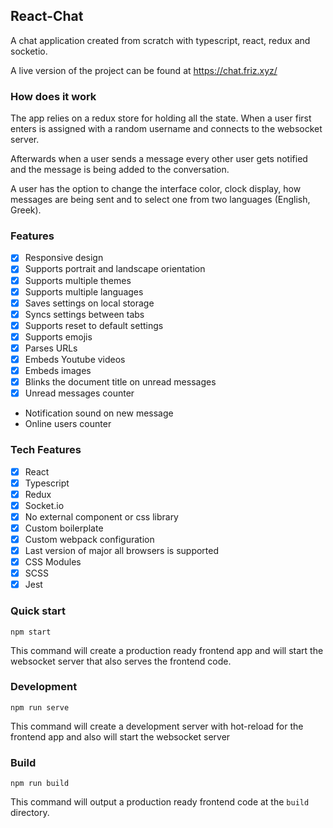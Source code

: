 ## React-Chat

A chat application created from scratch with typescript, react, redux and socketio.

A live version of the project can be found at https://chat.friz.xyz/

### How does it work
The app relies on a redux store for holding all the state. When a user first enters is assigned with a random username and connects to the websocket server. 

Afterwards when a user sends a message every other user gets notified and the message is being added to the conversation.

A user has the option to change the interface color, clock display, how messages are being sent and to select one from two languages (English, Greek).

### Features
- [x] Responsive design 
- [x] Supports portrait and landscape orientation
- [x] Supports multiple themes 
- [x] Supports multiple languages 
- [x] Saves settings on local storage
- [x] Syncs settings between tabs
- [x] Supports reset to default settings
- [x] Supports emojis
- [x] Parses URLs
- [x] Embeds Youtube videos 
- [x] Embeds images
- [x] Blinks the document title on unread messages
- [x] Unread messages counter
-  Notification sound on new message
-  Online users counter

### Tech Features
- [x] React
- [x] Typescript
- [x] Redux
- [x] Socket.io
- [x] No external component or css library
- [x] Custom boilerplate
- [x] Custom webpack configuration
- [x] Last version of major all browsers is supported
- [x] CSS Modules
- [x] SCSS
- [x] Jest

### Quick start
```npm start```

This command will create a production ready frontend app and will start the websocket server that also serves the frontend code.

### Development
```npm run serve```

This command will create a development server with hot-reload for the frontend app and also will start the websocket server

### Build
```npm run build```

This command will output a production ready frontend code at the `build` directory.
